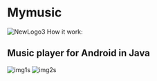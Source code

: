 # Mymusic

![NewLogo3](https://user-images.githubusercontent.com/7523384/121322590-65877280-c90f-11eb-8dbe-7509b575551f.png)
How it work:

## Music player for Android in Java
![img1s](https://user-images.githubusercontent.com/7523384/121322638-71733480-c90f-11eb-8f3f-dc557824ec52.png)
![img2s](https://user-images.githubusercontent.com/7523384/121322657-759f5200-c90f-11eb-9cd1-018443c1db1b.png)


